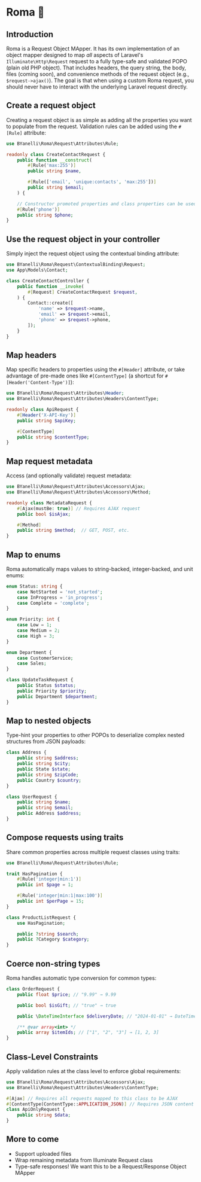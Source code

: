 # Roma 🍅

## Introduction

Roma is a Request Object MApper. It has its own implementation of an object mapper designed to map _all_ aspects of Laravel's `Illuminate\Http\Request` request to a fully type-safe and validated POPO (plain old PHP object). That includes headers, the query string, the body, files (coming soon), and convenience methods of the request object (e.g., `$request->ajax()`). The goal is that when using a custom Roma request, you should never have to interact with the underlying Laravel request directly.

## Create a request object

Creating a request object is as simple as adding all the properties you want to populate from the request. Validation rules can be added using the `#[Rule]` attribute:

```php
use BYanelli\Roma\Request\Attributes\Rule;

readonly class CreateContactRequest {
    public function __construct(
        #[Rule('max:255')]
        public string $name,

        #[Rule(['email', 'unique:contacts', 'max:255'])]
        public string $email;    
    ) {

    // Constructor promoted properties and class properties can be used interchangeably.
    #[Rule('phone')]
    public string $phone;
}
```

## Use the request object in your controller

Simply inject the request object using the contextual binding attribute:

```php
use BYanelli\Roma\Request\ContextualBinding\Request;
use App\Models\Contact;

class CreateContactController {
    public function __invoke(
        #[Request] CreateContactRequest $request,
    ) {
        Contact::create([
            'name' => $request->name,
            'email' => $request->email,
            'phone' => $request->phone,
        ]);
    }
}
```

## Map headers

Map specific headers to properties using the `#[Header]` attribute, or take advantage of pre-made ones like `#[ContentType]` (a shortcut for `#[Header('Content-Type')]`):

```php
use BYanelli\Roma\Request\Attributes\Header; 
use BYanelli\Roma\Request\Attributes\Headers\ContentType;

readonly class ApiRequest { 
    #[Header('X-API-Key')]
    public string $apiKey;

    #[ContentType]
    public string $contentType;
}
``` 

## Map request metadata

Access (and optionally validate) request metadata:

```php
use BYanelli\Roma\Request\Attributes\Accessors\Ajax;
use BYanelli\Roma\Request\Attributes\Accessors\Method;

readonly class MetadataRequest {
    #[Ajax(mustBe: true)] // Requires AJAX request
    public bool $isAjax;

    #[Method]
    public string $method;  // GET, POST, etc.
}
``` 

## Map to enums

Roma automatically maps values to string-backed, integer-backed, and unit enums:

```php
enum Status: string { 
    case NotStarted = 'not_started';
    case InProgress = 'in_progress';
    case Complete = 'complete';
}

enum Priority: int {
    case Low = 1; 
    case Medium = 2; 
    case High = 3;
}

enum Department {
    case CustomerService;
    case Sales;
}

class UpdateTaskRequest {
    public Status $status; 
    public Priority $priority;
    public Department $department;
}
``` 

## Map to nested objects

Type-hint your properties to other POPOs to deserialize complex nested structures from JSON payloads:

```php
class Address { 
    public string $address; 
    public string $city; 
    public State $state;
    public string $zipCode; 
    public Country $country; 
}

class UserRequest { 
    public string $name; 
    public string $email; 
    public Address $address; 
}
``` 

## Compose requests using traits

Share common properties across multiple request classes using traits:

```php
use BYanelli\Roma\Request\Attributes\Rule;

trait HasPagination {
    #[Rule('integer|min:1')] 
    public int $page = 1;

    #[Rule('integer|min:1|max:100')]
    public int $perPage = 15;
}

class ProductListRequest {
    use HasPagination;

    public ?string $search;
    public ?Category $category;
}
```

## Coerce non-string types

Roma handles automatic type conversion for common types:

```php
class OrderRequest { 
    public float $price; // "9.99" → 9.99

    public bool $isGift; // "true" → true

    public \DateTimeInterface $deliveryDate; // "2024-01-01" → DateTime object

    /** @var array<int> */
    public array $itemIds; // ["1", "2", "3"] → [1, 2, 3]
}
``` 

## Class-Level Constraints

Apply validation rules at the class level to enforce global requirements:

```php
use BYanelli\Roma\Request\Attributes\Accessors\Ajax;
use BYanelli\Roma\Request\Attributes\Headers\ContentType;

#[Ajax] // Requires all requests mapped to this class to be AJAX 
#[ContentType(ContentType::APPLICATION_JSON)] // Requires JSON content type
class ApiOnlyRequest { 
    public string $data;
}
```

## More to come

* Support uploaded files
* Wrap remaining metadata from Illuminate Request class
* Type-safe responses! We want this to be a Request/Response Object MApper
